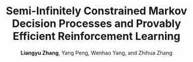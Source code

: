---
title: "Semi-Infinitely Constrained Markov Decision Processes and Provably Efficient Reinforcement Learning"
collection: publications
permalink: /publication/SICMDP2023
author: <strong>Liangyu Zhang</strong>, Yang Peng, Wenhao Yang, and Zhihua Zhang
venue: 'Preprint, arXiv:2305.00254, accepted by IEEE Transactions on Pattern Analysis and Machine Intelligence'
# year: 2022
paperurl: /files/papers/SICMDP2023.pdf
additional: true
---